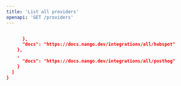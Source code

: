 ```yaml
---
title: 'List all providers'
openapi: 'GET /providers'
---
```



```json Example Response

      },
      "docs": "https://docs.nango.dev/integrations/all/hubspot"
    },
    ,
      "docs": "https://docs.nango.dev/integrations/all/posthog"
    }
  ]
}
```


